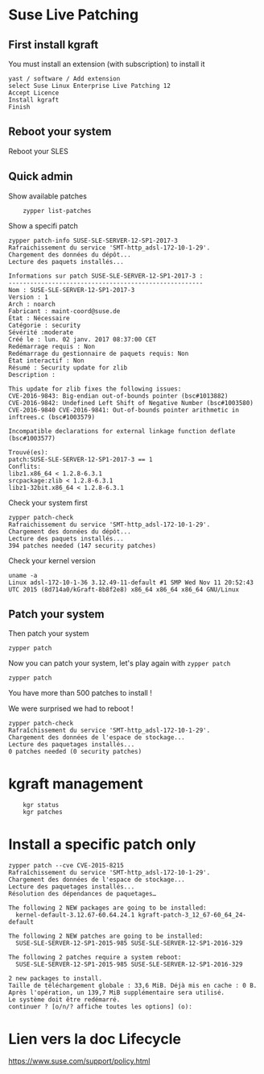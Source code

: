 # Suse Live Patching

## First install kgraft
You must install an extension (with subscription) to install it
```
yast / software / Add extension
select Suse Linux Enterprise Live Patching 12
Accept Licence
Install kgraft
Finish
```
## Reboot your system
Reboot your SLES

## Quick admin
Show available patches
```
    zypper list-patches
```

Show a specifi patch
```
zypper patch-info SUSE-SLE-SERVER-12-SP1-2017-3
Rafraichissement du service 'SMT-http_adsl-172-10-1-29'.
Chargement des données du dépôt...
Lecture des paquets installés...

Informations sur patch SUSE-SLE-SERVER-12-SP1-2017-3 :
------------------------------------------------------
Nom : SUSE-SLE-SERVER-12-SP1-2017-3
Version : 1
Arch : noarch
Fabricant : maint-coord@suse.de
État : Nécessaire
Catégorie : security
Sévérité :moderate
Créé le : lun. 02 janv. 2017 08:37:00 CET
Redémarrage requis : Non
Redémarrage du gestionnaire de paquets requis: Non
État interactif : Non
Résumé : Security update for zlib
Description : 

This update for zlib fixes the following issues:
CVE-2016-9843: Big-endian out-of-bounds pointer (bsc#1013882)
CVE-2016-9842: Undefined Left Shift of Negative Number (bsc#1003580)
CVE-2016-9840 CVE-2016-9841: Out-of-bounds pointer arithmetic in inftrees.c (bsc#1003579)

Incompatible declarations for external linkage function deflate (bsc#1003577)

Trouvé(es):
patch:SUSE-SLE-SERVER-12-SP1-2017-3 == 1
Conflits:
libz1.x86_64 < 1.2.8-6.3.1
srcpackage:zlib < 1.2.8-6.3.1
libz1-32bit.x86_64 < 1.2.8-6.3.1
```

Check your system first
```
zypper patch-check
Rafraichissement du service 'SMT-http_adsl-172-10-1-29'.
Chargement des données du dépôt...
Lecture des paquets installés...
394 patches needed (147 security patches)
```

Check your kernel version
```
uname -a
Linux adsl-172-10-1-36 3.12.49-11-default #1 SMP Wed Nov 11 20:52:43 UTC 2015 (8d714a0/kGraft-8b8f2e8) x86_64 x86_64 x86_64 GNU/Linux
```

## Patch your system
Then patch your system
```
zypper patch
```

Now you can patch your system, let's play again with `zypper patch`
```
zypper patch
```
You have more than 500 patches to install !

We were surprised we had to reboot !


```
zypper patch-check
Rafraîchissement du service 'SMT-http_adsl-172-10-1-29'.
Chargement des données de l'espace de stockage...
Lecture des paquetages installés...
0 patches needed (0 security patches)
```

# kgraft management
```
    kgr status
    kgr patches
```

# Install a specific patch only
```
zypper patch --cve CVE-2015-8215                                                                                                                                                       
Rafraîchissement du service 'SMT-http_adsl-172-10-1-29'.
Chargement des données de l'espace de stockage...
Lecture des paquetages installés...
Résolution des dépendances de paquetages…

The following 2 NEW packages are going to be installed:
  kernel-default-3.12.67-60.64.24.1 kgraft-patch-3_12_67-60_64_24-default

The following 2 NEW patches are going to be installed:
  SUSE-SLE-SERVER-12-SP1-2015-985 SUSE-SLE-SERVER-12-SP1-2016-329

The following 2 patches require a system reboot:
  SUSE-SLE-SERVER-12-SP1-2015-985 SUSE-SLE-SERVER-12-SP1-2016-329

2 new packages to install.
Taille de téléchargement globale : 33,6 MiB. Déjà mis en cache : 0 B. Après l'opération, un 139,7 MiB supplémentaire sera utilisé.
Le système doit être redémarré.
continuer ? [o/n/? affiche toutes les options] (o): 
```
# Lien vers la doc Lifecycle
https://www.suse.com/support/policy.html
